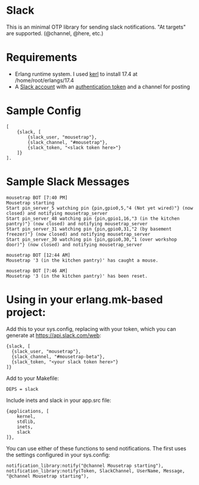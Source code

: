 Slack
===

This is an minimal OTP library for sending slack notifications. "At targets" are supported. (@channel, @here, etc.)

Requirements
===

* Erlang runtime system. I used [kerl](https://github.com/yrashk/kerl) to install 17.4 at /home/root/erlangs/17.4
* A [Slack account](http://slack.com) with an [authentication token](https://api.slack.com/web#basics) and a channel for posting

Sample Config
===

    [
        {slack, [
            {slack_user, "mousetrap"},
            {slack_channel, "#mousetrap"},
            {slack_token, "<slack token here>"}
        ]}
    ].


Sample Slack Messages
===

    mousetrap BOT [7:40 PM]
    Mousetrap starting
    Start pin_server_5 watching pin {pin,gpio0,5,"4 (Not yet wired)"} (now closed) and notifying mousetrap_server
    Start pin_server_48 watching pin {pin,gpio1,16,"3 (in the kitchen pantry)"} (now closed) and notifying mousetrap_server
    Start pin_server_31 watching pin {pin,gpio0,31,"2 (by basement freezer)"} (now closed) and notifying mousetrap_server
    Start pin_server_30 watching pin {pin,gpio0,30,"1 (over workshop door)"} (now closed) and notifying mousetrap_server

    mousetrap BOT [12:44 AM]
    Mousetrap '3 (in the kitchen pantry)' has caught a mouse.

    mousetrap BOT [7:46 AM]
    Mousetrap '3 (in the kitchen pantry)' has been reset.

Using in your erlang.mk-based project:
===

Add this to your sys.config, replacing with your token, which you can generate at https://api.slack.com/web:

    {slack, [
      {slack_user, "mousetrap"},
      {slack_channel, "#mousetrap-beta"},
      {slack_token, "<your slack token here>"}
    ]}

Add to your Makefile:

    DEPS = slack

Include inets and slack in your app.src file:

    {applications, [
        kernel,
        stdlib,
        inets,
        slack
    ]},

You can use either of these functions to send notifications. The first uses the settings configured in your sys.config: 

    notification_library:notify("@channel Mousetrap starting"),
    notification_library:notify(Token, SlackChannel, UserName, Message, "@channel Mousetrap starting"),
